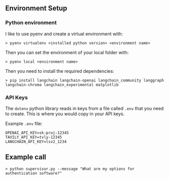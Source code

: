 ## Environment Setup

### Python environment

I like to use pyenv and create a virtual environment with:

`> pyenv virtualenv <installed python version> <environment name>`

Then you can set the environment of your local folder with:

`> pyenv local <environment name>`

Then you need to install the required dependencies:

`> pip install langchain langchain-openai langchain_community langgraph langchain-chroma langchain_experimental matplotlib`

### API Keys

The `dotenv` python library reads in keys from a file called `.env` that you need to create. This is where you would copy in your API keys.

Example `.env` file:
```
OPENAI_API_KEY=sk-proj-12345
TAVILY_API_KEY=tvly-12345
LANGCHAIN_API_KEY=lsv2_1234
```

## Example call
`> python supervisor.py --message "What are my options for authentication software?"`